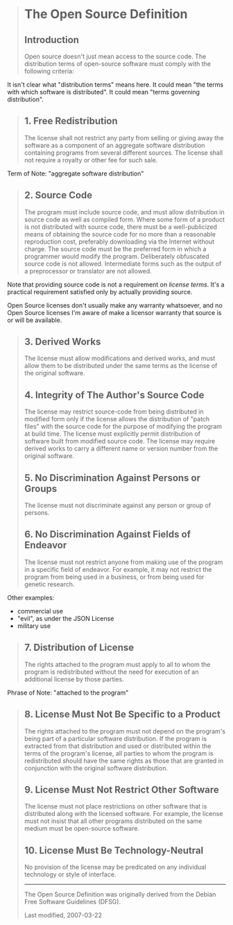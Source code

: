 > # The Open Source Definition
> 
> ## Introduction
> 
> Open source doesn't just mean access to the source code. The distribution terms of open-source software must comply with the following criteria:

It isn't clear what "distribution terms" means here.  It could mean "the terms with which software is distributed".  It could mean "terms governing distribution".

> ## 1. Free Redistribution
> 
> The license shall not restrict any party from selling or giving away the software as a component of an aggregate software distribution containing programs from several different sources. The license shall not require a royalty or other fee for such sale.

Term of Note: "aggregate software distribution"

> ## 2. Source Code
> 
> The program must include source code, and must allow distribution in source code as well as compiled form. Where some form of a product is not distributed with source code, there must be a well-publicized means of obtaining the source code for no more than a reasonable reproduction cost, preferably downloading via the Internet without charge. The source code must be the preferred form in which a programmer would modify the program. Deliberately obfuscated source code is not allowed. Intermediate forms such as the output of a preprocessor or translator are not allowed.

Note that providing source code is not a requirement on _license terms_.  It's a practical requirement satisfied only by actually providing source.

Open Source licenses don't usually make any warranty whatsoever, and no Open Source licenses I'm aware of make a licensor warranty that source is or will be available.

> ## 3. Derived Works
> 
> The license must allow modifications and derived works, and must allow them to be distributed under the same terms as the license of the original software.
> 
> ## 4. Integrity of The Author's Source Code
> 
> The license may restrict source-code from being distributed in modified form only if the license allows the distribution of "patch files" with the source code for the purpose of modifying the program at build time. The license must explicitly permit distribution of software built from modified source code. The license may require derived works to carry a different name or version number from the original software.
> 
> ## 5. No Discrimination Against Persons or Groups
> 
> The license must not discriminate against any person or group of persons.
> 
> ## 6. No Discrimination Against Fields of Endeavor
> 
> The license must not restrict anyone from making use of the program in a specific field of endeavor. For example, it may not restrict the program from being used in a business, or from being used for genetic research.

Other examples:

- commercial use
- "evil", as under the JSON License
- military use

> ## 7. Distribution of License
> 
> The rights attached to the program must apply to all to whom the program is redistributed without the need for execution of an additional license by those parties.

Phrase of Note: "attached to the program"

> ## 8. License Must Not Be Specific to a Product
> 
> The rights attached to the program must not depend on the program's being part of a particular software distribution. If the program is extracted from that distribution and used or distributed within the terms of the program's license, all parties to whom the program is redistributed should have the same rights as those that are granted in conjunction with the original software distribution.
> 
> ## 9. License Must Not Restrict Other Software
> 
> The license must not place restrictions on other software that is distributed along with the licensed software. For example, the license must not insist that all other programs distributed on the same medium must be open-source software.
> 
> ## 10. License Must Be Technology-Neutral
> 
> No provision of the license may be predicated on any individual technology or style of interface.
>
> ---
> 
> The Open Source Definition was originally derived from the Debian Free Software Guidelines (DFSG).
> 
> Last modified, 2007-03-22

